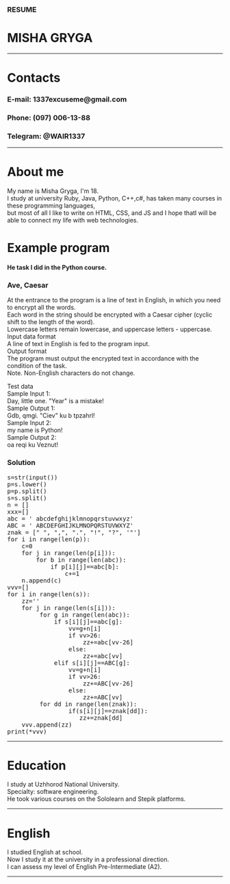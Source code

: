 <h3>RESUME</h3>
<h1>MISHA GRYGA</h1>
<hr>
<h1>Contacts</h1>
<h3>E-mail: 1337excuseme@gmail.com</h3>
<h3>Phone: (097) 006-13-88</h3>
<h3>Telegram: @WAIR1337</h3>
<hr>
<h1>About me</h1>
My name is Misha Gryga, I'm 18.<br>    
I study at university Ruby, Java, Python, C++,c#, has taken many courses in these programming languages,<br>  
but most of all I like to write on HTML, CSS, and JS and I hope thatI will be able to connect my life with web technologies.<br>

<h1>Example program</h1>
<h4>He task I did in the Python course.<h4>
<h3>Ave, Caesar</h3>
At the entrance to the program is a line of text in English, in which you need to encrypt all the words.<br>  
Each word in the string should be encrypted with a Caesar cipher (cyclic shift to the length of the word).<br> 
Lowercase letters remain lowercase, and uppercase letters - uppercase.<br> 
Input data format <br> 
A line of text in English is fed to the program input.<br>
Output format<br>
The program must output the encrypted text in accordance with the condition of the task.<br>
Note. Non-English characters do not change.<br>

Test data<br> 
Sample Input 1:<br>
Day, little one. "Year" is a mistake!<br>
Sample Output 1:  <br>
Gdb, qmgi. "Ciev" ku b tpzahrl!<br> 
Sample Input 2:<br>
my name is Python!<br>
Sample Output 2:<br>
oa reqi ku Veznut!<br>
<h3>Solution</h3>
<pre>
s=str(input())
p=s.lower()
p=p.split()
s=s.split()
n = []
xxx=[]
abc = ' abcdefghijklmnopqrstuvwxyz'
ABC = ' ABCDEFGHIJKLMNOPQRSTUVWXYZ'
znak = [" ", ",", ".", "!", "?", '"']
for i in range(len(p)):
    c=0
    for j in range(len(p[i])):
        for b in range(len(abc)):
            if p[i][j]==abc[b]:
                c+=1
    n.append(c)
vvv=[]
for i in range(len(s)):
    zz=''
    for j in range(len(s[i])):
         for g in range(len(abc)):
             if s[i][j]==abc[g]:
                 vv=g+n[i]
                 if vv>26:
                     zz+=abc[vv-26]
                 else:
                     zz+=abc[vv]
             elif s[i][j]==ABC[g]:
                 vv=g+n[i]
                 if vv>26:
                     zz+=ABC[vv-26]
                 else:
                     zz+=ABC[vv]
         for dd in range(len(znak)):
                 if(s[i][j]==znak[dd]):
                    zz+=znak[dd]      
    vvv.append(zz)
print(*vvv)
</pre>
<hr>
<h1>Education</h1>
I study at Uzhhorod National University.<br> 
Specialty: software engineering.<br>
He took various courses on the Sololearn and Stepik platforms.<br>
<hr>
<h1>English</h1>
I studied English at school.<br>
Now I study it at the university in a professional direction.<br>  
I can assess my level of English Pre-Intermediate (A2).<br>
<hr>
